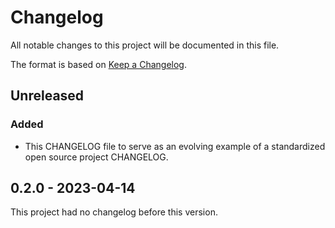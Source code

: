 # Changelog

All notable changes to this project will be documented in this file.

The format is based on [Keep a Changelog](https://keepachangelog.com/en/1.0.0/).

## Unreleased

### Added

- This CHANGELOG file to serve as an evolving example of a standardized open
  source project CHANGELOG.

## 0.2.0 - 2023-04-14

This project had no changelog before this version.
